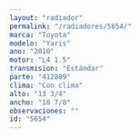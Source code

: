 ```yaml
---
layout: "radiador"
permalink: "/radiadores/5654/"
marca: "Toyota"
modelo: "Yaris"
ano: "2010"
motor: "L4 1.5"
transmision: "Estándar"
parte: "412889"
clima: "Con clima"
alto: "13 3/4"
ancho: "18 7/8"
observaciones: ""
id: "5654"
---
```


